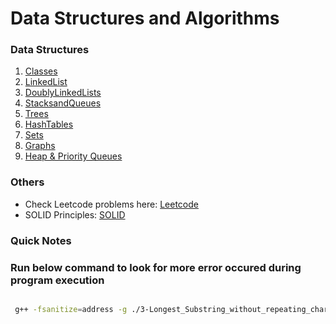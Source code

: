 # Data Structures and Algorithms

### Data Structures
1. [Classes](./Classes/README.md)
2. [LinkedList](./LinkedList/README.md)
3. [DoublyLinkedLists](./DoublyLinkedLists/README.md)
3. [StacksandQueues](./StacksAndQueues/README.md)
4. [Trees](./Trees/README.md)
5. [HashTables](./HashTables/README.md)
6. [Sets](./Sets/README.md)
7. [Graphs](./Graphs/README.md)
8. [Heap & Priority Queues](./Heap/heap.md)


### Others

- Check Leetcode problems here: [Leetcode](./LeetCode/)
- SOLID Principles: [SOLID](./SOLID/README.md)




### Quick Notes

### Run below command to look for more error occured during program execution

```bash

 g++ -fsanitize=address -g ./3-Longest_Substring_without_repeating_characters.cpp -o out

 ```
